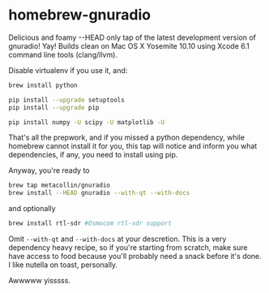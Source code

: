 homebrew-gnuradio
=================

Delicious and foamy --HEAD only tap of the latest development version of gnuradio! Yay! Builds clean on Mac OS X Yosemite 10.10 using Xcode 6.1 command line tools (clang/llvm).  

Disable virtualenv if you use it, and:

```sh
brew install python

pip install --upgrade setuptools
pip install --upgrade pip

pip install numpy -U scipy -U matplotlib -U
```

That's all the prepwork, and if you missed a python dependency, while homebrew cannot install it for you, this tap will notice and inform you what dependencies, if any, you need to install using pip.

Anyway, you're ready to 
```sh
brew tap metacollin/gnuradio
brew install --HEAD gnuradio --with-qt --with-docs
```
and optionally
```sh
brew install rtl-sdr #Osmocom rtl-sdr support
```

Omit `--with-qt` and `--with-docs` at your descretion.  This is a very dependency heavy recipe, so if you're starting from scratch, make sure have access to food because you'll probably need a snack before it's done.  I like nutella on toast, personally.

Awwwww yisssss.
